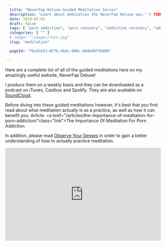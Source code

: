 ```yaml
---
  title: "NeverFap Deluxe Guided Meditation Series"
  description: "Learn about meditation the NeverFap Deluxe way." # TODO
  date: 2019-05-01
  draft: false
  tags: [ "porn addiction", "porn recovery", "addiction recovery", "addiction", "awareness", "nofap", "neverfap", "neverfap deluxe" ]
  categories: [ "" ]
  # image: "/images/face.jpg"
  slug: "meditation"

  pageId: "fbc67e53-077b-4bdc-908c-889e99f39d09"
  
---
```



Here are a complete list of all of the guided meditations here on my amazingly useful website, NeverFap Deluxe!

I produce them on a weekly basis and they can be downloaded as a podcast on iTunes, Castbox and Spotify. They are also avaliable on <a class="link" href="https://soundcloud.com/neverfapdeluxe">SoundCloud</a>.

Before diving into these guided meditations however, it's best that you first read about what meditation actually is as a practice, as well as how it can benefit you. Article: <a href="/articles/the-importance-of-meditation-for-porn-addiction/"class="link">The Importance Of Meditation For Porn Addiction</a>

In addition, please read <a class="link" href="/practices/observe-your-senses">Observe Your Senses</a> in order to gain a better understanding of how to actually practice meditation.

<iframe src="https://castbox.fm/app/castbox/player/id2113294?v=4.1.190428&autoplay=0" frameborder="0" width="100%" height="300"></iframe>
